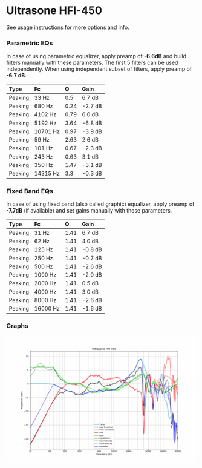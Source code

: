 # Ultrasone HFI-450
See [usage instructions](https://github.com/jaakkopasanen/AutoEq#usage) for more options and info.

### Parametric EQs
In case of using parametric equalizer, apply preamp of **-6.6dB** and build filters manually
with these parameters. The first 5 filters can be used independently.
When using independent subset of filters, apply preamp of **-6.7 dB**.

| Type    | Fc       |    Q | Gain    |
|:--------|:---------|:-----|:--------|
| Peaking | 33 Hz    | 0.5  | 6.7 dB  |
| Peaking | 680 Hz   | 0.24 | -2.7 dB |
| Peaking | 4102 Hz  | 0.79 | 6.0 dB  |
| Peaking | 5192 Hz  | 3.64 | -6.8 dB |
| Peaking | 10701 Hz | 0.97 | -3.9 dB |
| Peaking | 59 Hz    | 2.63 | 2.6 dB  |
| Peaking | 101 Hz   | 0.67 | -2.3 dB |
| Peaking | 243 Hz   | 0.63 | 3.1 dB  |
| Peaking | 350 Hz   | 1.47 | -3.1 dB |
| Peaking | 14315 Hz | 3.3  | -0.3 dB |

### Fixed Band EQs
In case of using fixed band (also called graphic) equalizer, apply preamp of **-7.7dB**
(if available) and set gains manually with these parameters.

| Type    | Fc       |    Q | Gain    |
|:--------|:---------|:-----|:--------|
| Peaking | 31 Hz    | 1.41 | 6.7 dB  |
| Peaking | 62 Hz    | 1.41 | 4.0 dB  |
| Peaking | 125 Hz   | 1.41 | -0.8 dB |
| Peaking | 250 Hz   | 1.41 | -0.7 dB |
| Peaking | 500 Hz   | 1.41 | -2.6 dB |
| Peaking | 1000 Hz  | 1.41 | -2.0 dB |
| Peaking | 2000 Hz  | 1.41 | 0.5 dB  |
| Peaking | 4000 Hz  | 1.41 | 3.0 dB  |
| Peaking | 8000 Hz  | 1.41 | -2.6 dB |
| Peaking | 16000 Hz | 1.41 | -1.6 dB |

### Graphs
![](./Ultrasone%20HFI-450.png)